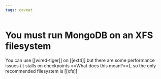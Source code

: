 ```yaml
---
tags: caveat
---
```


# You must run MongoDB on an XFS filesystem
You can use [[wired-tiger]] on [[ext4]] but there are some performance issues (it stalls on checkpoints ==What does this mean?==), so the only recommended filesystem is [[xfs]]
